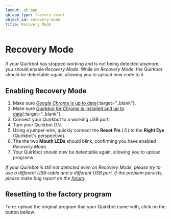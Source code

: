 ```yaml
---
layout: qb_app
qb_app_type: factory-reset
object_id: recovery-mode
title: Recovery Mode
---
```


# Recovery Mode
If your Quirkbot has stopped working and is not being detected anymore, you should enable *Recovery Mode*. While on *Recovery Mode*, the Quirkbot should be detectable again, allowing you to upload new code to it.

<p class="google-youtube"><google-youtube video-id="KyipPLAemxo" fluid rel="0"></google-youtube></p>

## Enabling Recovery Mode

1. Make sure [*Google Chrome* is up to date](https://support.google.com/chrome/answer/95414){:target="_blank"}.
2. Make sure [*Quirkbot for Chrome* is installed and up to date](https://chrome.google.com/webstore/detail/quirkbot-for-chrome/ackaalhbfjagidmjlhlokoblhbnahegd){:target="_blank"}.
3. Connect your Quirkbot to a working USB port.
4. Turn your Quirkbot ON.
5. Using a jumper wire, quickly connect the **Reset Pin** (↺) to the **Right Eye** (Quirkbot's perspective).
6. The the two **Mouth LEDs** should blink, confirming you have enabled *Recovery Mode*.
7. Your Quirkbot should now be detectable again, allowing you to upload programs.

*If your Quirkbot is still not detected even on Recovery Mode, please try to use a different USB cable and a different USB port. If the problem persists, please make bug report on the [forum](http://forum.quirkbot.com).*

## Resetting to the factory program
To re-upload the original program that your Quirkbot came with, click on the button bellow.

